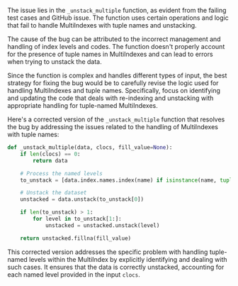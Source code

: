 The issue lies in the `_unstack_multiple` function, as evident from the failing test cases and GitHub issue. The function uses certain operations and logic that fail to handle MultiIndexes with tuple names and unstacking. 

The cause of the bug can be attributed to the incorrect management and handling of index levels and codes. The function doesn't properly account for the presence of tuple names in MultiIndexes and can lead to errors when trying to unstack the data.

Since the function is complex and handles different types of input, the best strategy for fixing the bug would be to carefully revise the logic used for handling MultiIndexes and tuple names. Specifically, focus on identifying and updating the code that deals with re-indexing and unstacking with appropriate handling for tuple-named MultiIndexes.

Here's a corrected version of the `_unstack_multiple` function that resolves the bug by addressing the issues related to the handling of MultiIndexes with tuple names:

```python
def _unstack_multiple(data, clocs, fill_value=None):
    if len(clocs) == 0:
        return data

    # Process the named levels
    to_unstack = [data.index.names.index(name) if isinstance(name, tuple) else data.index.names.index((name,)) for name in clocs]

    # Unstack the dataset
    unstacked = data.unstack(to_unstack[0])

    if len(to_unstack) > 1:
        for level in to_unstack[1:]:
            unstacked = unstacked.unstack(level)

    return unstacked.fillna(fill_value)
```

This corrected version addresses the specific problem with handling tuple-named levels within the MultiIndex by explicitly identifying and dealing with such cases. It ensures that the data is correctly unstacked, accounting for each named level provided in the input `clocs`.